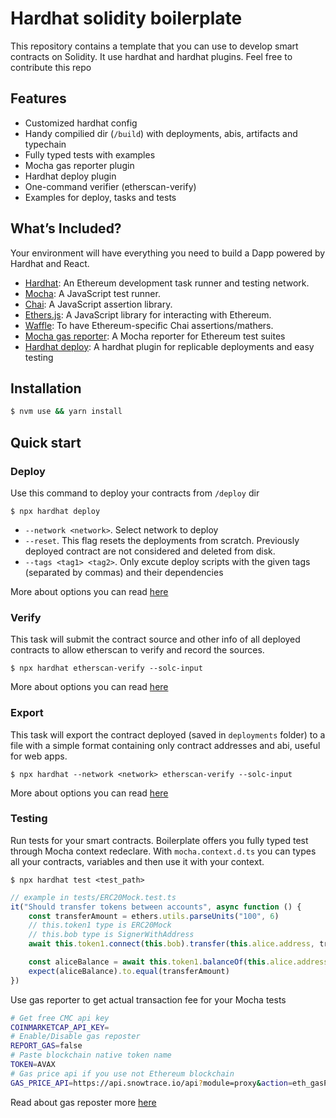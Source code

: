 # Hardhat solidity boilerplate

This repository contains a template that you can use to develop smart contracts on Solidity. It use hardhat and hardhat plugins. Feel free to contribute this repo


## Features

- Customized hardhat config
- Handy compilied dir (`/build`) with deployments, abis, artifacts and typechain 
- Fully typed tests with examples
- Mocha gas reporter plugin
- Hardhat deploy plugin
- One-command verifier (etherscan-verify)
- Examples for deploy, tasks and tests

## What’s Included?

Your environment will have everything you need to build a Dapp powered by Hardhat and React.

- [Hardhat](https://hardhat.org/): An Ethereum development task runner and testing network.
- [Mocha](https://mochajs.org/): A JavaScript test runner.
- [Chai](https://www.chaijs.com/): A JavaScript assertion library.
- [Ethers.js](https://docs.ethers.io/v5/): A JavaScript library for interacting with Ethereum.
- [Waffle](https://github.com/EthWorks/Waffle/): To have Ethereum-specific Chai assertions/mathers.
- [Mocha gas reporter](https://github.com/cgewecke/eth-gas-reporter): A Mocha reporter for Ethereum test suites
- [Hardhat deploy](https://github.com/wighawag/hardhat-deploy): A hardhat plugin for replicable deployments and easy testing

## Installation

```bash
$ nvm use && yarn install
```

## Quick start

### Deploy

Use this command to deploy your contracts from `/deploy` dir

```
$ npx hardhat deploy 
```

- `--network <network>`. Select network to deploy
- `--reset`. This flag resets the deployments from scratch. Previously deployed contract are not considered and deleted from disk.
- `--tags <tag1> <tag2>`. Only excute deploy scripts with the given tags (separated by commas) and their dependencies

More about options you can read [here](https://github.com/wighawag/hardhat-deploy#1-hardhat-deploy)

### Verify

This task will submit the contract source and other info of all deployed contracts to allow etherscan to verify and record the sources.

```
$ npx hardhat etherscan-verify --solc-input
```

More about options you can read [here](https://github.com/wighawag/hardhat-deploy#4-hardhat-etherscan-verify)


### Export

This task will export the contract deployed (saved in `deployments` folder) to a file with a simple format containing only contract addresses and abi, useful for web apps.

```
$ npx hardhat --network <network> etherscan-verify --solc-input
```

More about options you can read [here](https://github.com/wighawag/hardhat-deploy#6-hardhat-export)

### Testing

Run tests for your smart contracts. Boilerplate offers you fully typed test through Mocha context redeclare. With `mocha.context.d.ts` you can types all your contracts, variables and then use it with your context.

```
$ npx hardhat test <test_path>
```

```ts
// example in tests/ERC20Mock.test.ts
it("Should transfer tokens between accounts", async function () {
    const transferAmount = ethers.utils.parseUnits("100", 6)
    // this.token1 type is ERC20Mock
    // this.bob type is SignerWithAddress
    await this.token1.connect(this.bob).transfer(this.alice.address, transferAmount)

    const aliceBalance = await this.token1.balanceOf(this.alice.address)
    expect(aliceBalance).to.equal(transferAmount)
})
```

Use gas reporter to get actual transaction fee for your Mocha tests

```bash
# Get free CMC api key
COINMARKETCAP_API_KEY=
# Enable/Disable gas reposter
REPORT_GAS=false
# Paste blockchain native token name
TOKEN=AVAX
# Gas price api if you use not Ethereum blockchain
GAS_PRICE_API=https://api.snowtrace.io/api?module=proxy&action=eth_gasPrice
```

Read about gas reposter more [here](https://github.com/cgewecke/eth-gas-reporter)
